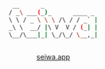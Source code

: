 <div align="center">

```bash
 __      _               
/ _\ ___(_)_      ____ _ 
\ \ / _ \ \ \ /\ / / _` |
_\ \  __/ |\ V  V / (_| |
\__/\___|_| \_/\_/ \__,_|
                         
```

[seiwa.app](https://seiwa.app/)
</div>
